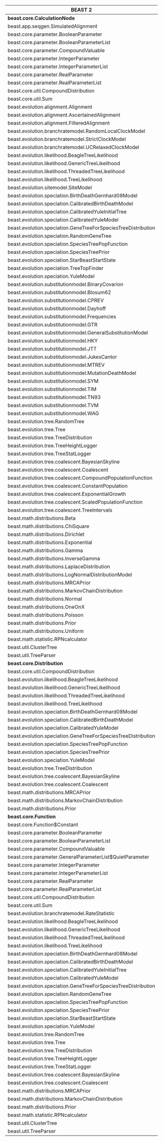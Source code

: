 | BEAST 2 |
| ------- |
| **beast.core.CalculationNode** |
| beast.app.seqgen.SimulatedAlignment |
| beast.core.parameter.BooleanParameter |
| beast.core.parameter.BooleanParameterList |
| beast.core.parameter.CompoundValuable |
| beast.core.parameter.IntegerParameter |
| beast.core.parameter.IntegerParameterList |
| beast.core.parameter.RealParameter |
| beast.core.parameter.RealParameterList |
| beast.core.util.CompoundDistribution |
| beast.core.util.Sum |
| beast.evolution.alignment.Alignment |
| beast.evolution.alignment.AscertainedAlignment |
| beast.evolution.alignment.FilteredAlignment |
| beast.evolution.branchratemodel.RandomLocalClockModel |
| beast.evolution.branchratemodel.StrictClockModel |
| beast.evolution.branchratemodel.UCRelaxedClockModel |
| beast.evolution.likelihood.BeagleTreeLikelihood |
| beast.evolution.likelihood.GenericTreeLikelihood |
| beast.evolution.likelihood.ThreadedTreeLikelihood |
| beast.evolution.likelihood.TreeLikelihood |
| beast.evolution.sitemodel.SiteModel |
| beast.evolution.speciation.BirthDeathGernhard08Model |
| beast.evolution.speciation.CalibratedBirthDeathModel |
| beast.evolution.speciation.CalibratedYuleInitialTree |
| beast.evolution.speciation.CalibratedYuleModel |
| beast.evolution.speciation.GeneTreeForSpeciesTreeDistribution |
| beast.evolution.speciation.RandomGeneTree |
| beast.evolution.speciation.SpeciesTreePopFunction |
| beast.evolution.speciation.SpeciesTreePrior |
| beast.evolution.speciation.StarBeastStartState |
| beast.evolution.speciation.TreeTopFinder |
| beast.evolution.speciation.YuleModel |
| beast.evolution.substitutionmodel.BinaryCovarion |
| beast.evolution.substitutionmodel.Blosum62 |
| beast.evolution.substitutionmodel.CPREV |
| beast.evolution.substitutionmodel.Dayhoff |
| beast.evolution.substitutionmodel.Frequencies |
| beast.evolution.substitutionmodel.GTR |
| beast.evolution.substitutionmodel.GeneralSubstitutionModel |
| beast.evolution.substitutionmodel.HKY |
| beast.evolution.substitutionmodel.JTT |
| beast.evolution.substitutionmodel.JukesCantor |
| beast.evolution.substitutionmodel.MTREV |
| beast.evolution.substitutionmodel.MutationDeathModel |
| beast.evolution.substitutionmodel.SYM |
| beast.evolution.substitutionmodel.TIM |
| beast.evolution.substitutionmodel.TN93 |
| beast.evolution.substitutionmodel.TVM |
| beast.evolution.substitutionmodel.WAG |
| beast.evolution.tree.RandomTree |
| beast.evolution.tree.Tree |
| beast.evolution.tree.TreeDistribution |
| beast.evolution.tree.TreeHeightLogger |
| beast.evolution.tree.TreeStatLogger |
| beast.evolution.tree.coalescent.BayesianSkyline |
| beast.evolution.tree.coalescent.Coalescent |
| beast.evolution.tree.coalescent.CompoundPopulationFunction |
| beast.evolution.tree.coalescent.ConstantPopulation |
| beast.evolution.tree.coalescent.ExponentialGrowth |
| beast.evolution.tree.coalescent.ScaledPopulationFunction |
| beast.evolution.tree.coalescent.TreeIntervals |
| beast.math.distributions.Beta |
| beast.math.distributions.ChiSquare |
| beast.math.distributions.Dirichlet |
| beast.math.distributions.Exponential |
| beast.math.distributions.Gamma |
| beast.math.distributions.InverseGamma |
| beast.math.distributions.LaplaceDistribution |
| beast.math.distributions.LogNormalDistributionModel |
| beast.math.distributions.MRCAPrior |
| beast.math.distributions.MarkovChainDistribution |
| beast.math.distributions.Normal |
| beast.math.distributions.OneOnX |
| beast.math.distributions.Poisson |
| beast.math.distributions.Prior |
| beast.math.distributions.Uniform |
| beast.math.statistic.RPNcalculator |
| beast.util.ClusterTree |
| beast.util.TreeParser |
| **beast.core.Distribution** |
| beast.core.util.CompoundDistribution |
| beast.evolution.likelihood.BeagleTreeLikelihood |
| beast.evolution.likelihood.GenericTreeLikelihood |
| beast.evolution.likelihood.ThreadedTreeLikelihood |
| beast.evolution.likelihood.TreeLikelihood |
| beast.evolution.speciation.BirthDeathGernhard08Model |
| beast.evolution.speciation.CalibratedBirthDeathModel |
| beast.evolution.speciation.CalibratedYuleModel |
| beast.evolution.speciation.GeneTreeForSpeciesTreeDistribution |
| beast.evolution.speciation.SpeciesTreePopFunction |
| beast.evolution.speciation.SpeciesTreePrior |
| beast.evolution.speciation.YuleModel |
| beast.evolution.tree.TreeDistribution |
| beast.evolution.tree.coalescent.BayesianSkyline |
| beast.evolution.tree.coalescent.Coalescent |
| beast.math.distributions.MRCAPrior |
| beast.math.distributions.MarkovChainDistribution |
| beast.math.distributions.Prior |
| **beast.core.Function** |
| beast.core.Function$Constant |
| beast.core.parameter.BooleanParameter |
| beast.core.parameter.BooleanParameterList |
| beast.core.parameter.CompoundValuable |
| beast.core.parameter.GeneralParameterList$QuietParameter |
| beast.core.parameter.IntegerParameter |
| beast.core.parameter.IntegerParameterList |
| beast.core.parameter.RealParameter |
| beast.core.parameter.RealParameterList |
| beast.core.util.CompoundDistribution |
| beast.core.util.Sum |
| beast.evolution.branchratemodel.RateStatistic |
| beast.evolution.likelihood.BeagleTreeLikelihood |
| beast.evolution.likelihood.GenericTreeLikelihood |
| beast.evolution.likelihood.ThreadedTreeLikelihood |
| beast.evolution.likelihood.TreeLikelihood |
| beast.evolution.speciation.BirthDeathGernhard08Model |
| beast.evolution.speciation.CalibratedBirthDeathModel |
| beast.evolution.speciation.CalibratedYuleInitialTree |
| beast.evolution.speciation.CalibratedYuleModel |
| beast.evolution.speciation.GeneTreeForSpeciesTreeDistribution |
| beast.evolution.speciation.RandomGeneTree |
| beast.evolution.speciation.SpeciesTreePopFunction |
| beast.evolution.speciation.SpeciesTreePrior |
| beast.evolution.speciation.StarBeastStartState |
| beast.evolution.speciation.YuleModel |
| beast.evolution.tree.RandomTree |
| beast.evolution.tree.Tree |
| beast.evolution.tree.TreeDistribution |
| beast.evolution.tree.TreeHeightLogger |
| beast.evolution.tree.TreeStatLogger |
| beast.evolution.tree.coalescent.BayesianSkyline |
| beast.evolution.tree.coalescent.Coalescent |
| beast.math.distributions.MRCAPrior |
| beast.math.distributions.MarkovChainDistribution |
| beast.math.distributions.Prior |
| beast.math.statistic.RPNcalculator |
| beast.util.ClusterTree |
| beast.util.TreeParser |
